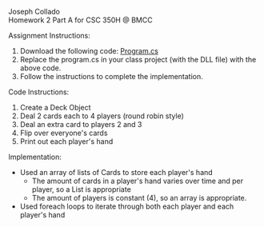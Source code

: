 Joseph Collado<br>
Homework 2 Part A for CSC 350H @ BMCC

Assignment Instructions:
  1. Download the following code: <a href="https://drive.google.com/file/d/1QNsAy9lvVEtayRuP-fpy5LrKGQ4hJuVG/view?usp=sharing">Program.cs</a>
  2. Replace the program.cs in your class project (with the DLL file) with the above code.
  3. Follow the instructions to complete the implementation.

Code Instructions:
  1. Create a Deck Object
  2. Deal 2 cards each to 4 players (round robin style)
  3. Deal an extra card to players 2 and 3
  4. Flip over everyone's cards
  5. Print out each player's hand

Implementation:
- Used an array of lists of Cards to store each player's hand
  - The amount of cards in a player's hand varies over time and per player, so a List is appropriate
  - The amount of players is constant (4), so an array is appropriate.
- Used foreach loops to iterate through both each player and each player's hand
